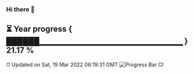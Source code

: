 ### Hi there 👋
⏳ Year progress { ██████▁▁▁▁▁▁▁▁▁▁▁▁▁▁▁▁▁▁▁▁▁▁▁▁ } 21.17 %
---
⏰ Updated on Sat, 19 Mar 2022 06:19:31 GMT
![Progress Bar CI](https://github.com/liununu/liununu/workflows/Progress%20Bar%20CI/badge.svg)
